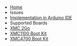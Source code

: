 * [Home](https://github.com/Infineon/XMC-for-Arduino/wiki)  
* Issues
* [Implementation in Arduino IDE](https://github.com/Infineon/XMC-for-Arduino/wiki/Implementation-in-Arduino-IDE)  
* Supported Boards
 * [XMC 2Go](https://github.com/Infineon/XMC-for-Arduino/wiki/XMC-2Go)
 * [XMC1100 Boot Kit](https://github.com/Infineon/XMC-for-Arduino/wiki/XMC1100-Boot-Kit)
 * [XMC4700 Boot Kit](https://github.com/Infineon/XMC-for-Arduino/wiki/XMC4700-Relax-Kit)